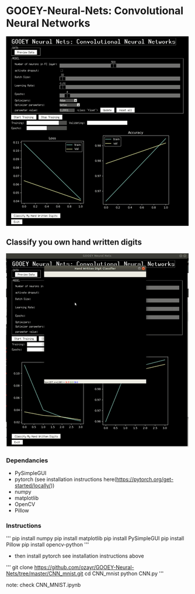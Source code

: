 # GOOEY-Neural-Nets: Convolutional Neural Networks

![](cnn_demo1.gif)

## Classify you own hand written digits

![](cnn_demo2.gif)

### Dependancies 

* PySimpleGUI
* pytorch (see installation instructions here(https://pytorch.org/get-started/locally/)) 
* numpy
* matplotlib
* OpenCV 
* Pillow

### Instructions 
'''
pip install numpy
pip install matplotlib
pip install PySimpleGUI
pip install Pillow
pip install opencv-python
'''
* then install pytorch see installation instructions above

'''
git clone https://github.com/ozayr/GOOEY-Neural-Nets/tree/master/CNN_mnist.git
cd CNN_mnist
python CNN.py
'''
  
note: check CNN_MNIST.ipynb

